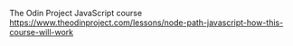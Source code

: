 The Odin Project JavaScript course
https://www.theodinproject.com/lessons/node-path-javascript-how-this-course-will-work